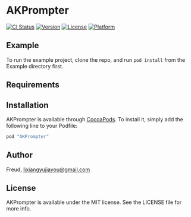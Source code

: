 # AKPrompter

[![CI Status](http://img.shields.io/travis/Freud/AKPrompter.svg?style=flat)](https://travis-ci.org/Freud/AKPrompter)
[![Version](https://img.shields.io/cocoapods/v/AKPrompter.svg?style=flat)](http://cocoapods.org/pods/AKPrompter)
[![License](https://img.shields.io/cocoapods/l/AKPrompter.svg?style=flat)](http://cocoapods.org/pods/AKPrompter)
[![Platform](https://img.shields.io/cocoapods/p/AKPrompter.svg?style=flat)](http://cocoapods.org/pods/AKPrompter)

## Example

To run the example project, clone the repo, and run `pod install` from the Example directory first.

## Requirements

## Installation

AKPrompter is available through [CocoaPods](http://cocoapods.org). To install
it, simply add the following line to your Podfile:

```ruby
pod "AKPrompter"
```

## Author

Freud, lixiangyujiayou@gmail.com

## License

AKPrompter is available under the MIT license. See the LICENSE file for more info.
